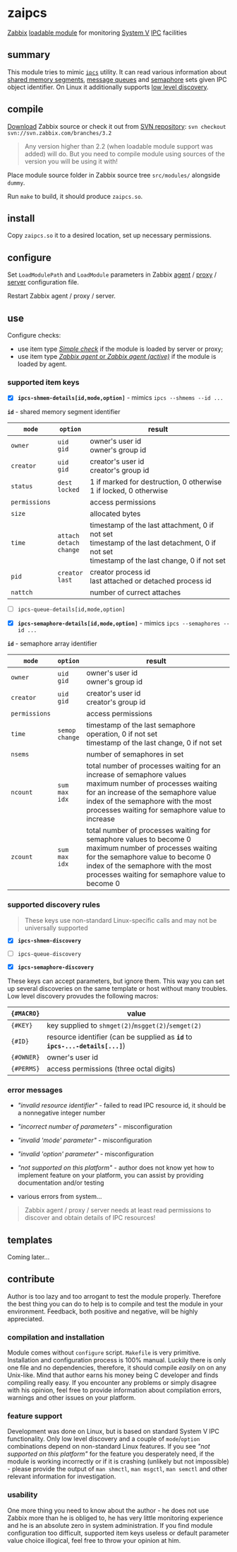 # zaipcs

[Zabbix](http://www.zabbix.com)
[loadable module](https://www.zabbix.com/documentation/3.2/manual/config/items/loadablemodules)
for monitoring
[System V](https://en.wikipedia.org/wiki/UNIX_System_V)
[IPC](https://en.wikipedia.org/wiki/Inter-process_communication)
facilities

## summary

This module tries to mimic
[`ipcs`](http://pubs.opengroup.org/onlinepubs/9699919799/utilities/ipcs.html) utility.
It can read various information about
[shared memory segments](https://en.wikipedia.org/wiki/Shared_memory#Support_on_Unix-like_systems),
[message queues](https://en.wikipedia.org/wiki/Message_queue#Implementation_in_UNIX)
and
[semaphore](https://en.wikipedia.org/wiki/Semaphore_(programming)) sets
given IPC object identifier.
On Linux it additionally supports
[low level discovery](https://www.zabbix.com/documentation/3.2/manual/discovery/low_level_discovery).

## compile

[Download](http://www.zabbix.com/download)
Zabbix source or check it out from
[SVN repository](https://www.zabbix.org/websvn/wsvn/zabbix.com?):
`svn checkout svn://svn.zabbix.com/branches/3.2`

> Any version higher than 2.2 (when loadable module support was added) will do. But you need to compile module using sources of the version you will be using it with!

Place module source folder in Zabbix source tree `src/modules/` alongside `dummy`.

Run `make` to build, it should produce `zaipcs.so`.

## install

Copy `zaipcs.so` it to a desired location, set up necessary permissions.

## configure

Set `LoadModulePath` and `LoadModule` parameters in Zabbix
[agent](https://www.zabbix.com/documentation/3.2/manual/appendix/config/zabbix_agentd) /
[proxy](https://www.zabbix.com/documentation/3.2/manual/appendix/config/zabbix_proxy) /
[server](https://www.zabbix.com/documentation/3.2/manual/appendix/config/zabbix_server) configuration file.

Restart Zabbix agent / proxy / server.

## use

Configure checks:
* use item type
[_Simple check_](https://www.zabbix.com/documentation/3.2/manual/config/items/itemtypes/simple_checks)
if the module is loaded by server or proxy;
* use item type
[_Zabbix agent_ or _Zabbix agent (active)_](https://www.zabbix.com/documentation/3.2/manual/config/items/itemtypes/zabbix_agent)
if the module is loaded by agent.

### supported item keys

- [x] __`ipcs-shmem-details[id,mode,option]`__ - mimics `ipcs --shmems --id ...`

__`id`__ - shared memory segment identifier

`mode`        | `option`                             | result
--------------|--------------------------------------|--------------------------------------
`owner`       | `uid` <br> `gid`                     | owner's user id <br> owner's group id
`creator`     | `uid` <br> `gid`                     | creator's user id <br> creator's group id
`status`      | `dest` <br> `locked`                 | 1 if marked for destruction, 0 otherwise <br> 1 if locked, 0 otherwise
`permissions` |                                      | access permissions
`size`        |                                      | allocated bytes
`time`        | `attach` <br> `detach` <br> `change` | timestamp of the last attachment, 0 if not set <br> timestamp of the last detachment, 0 if not set <br> timestamp of the last change, 0 if not set
`pid`         | `creator` <br> `last`                | creator process id <br> last attached or detached process id
`nattch`      |                                      | number of currect attaches

- [ ] `ipcs-queue-details[id,mode,option]`

- [x] __`ipcs-semaphore-details[id,mode,option]`__ - mimics `ipcs --semaphores --id ...`

__`id`__ - semaphore array identifier

`mode`        | `option`                    | result
--------------|-----------------------------|--------------------------------------
`owner`       | `uid` <br> `gid`            | owner's user id <br> owner's group id
`creator`     | `uid` <br> `gid`            | creator's user id <br> creator's group id
`permissions` |                             | access permissions
`time`        | `semop` <br> `change`       | timestamp of the last semaphore operation, 0 if not set <br> timestamp of the last change, 0 if not set
`nsems`       |                             | number of semaphores in set
`ncount`      | `sum` <br> `max` <br> `idx` | total number of processes waiting for an increase of semaphore values <br> maximum number of processes waiting for an increase of the semaphore value <br> index of the semaphore with the most processes waiting for semaphore value to increase
`zcount`      | `sum` <br> `max` <br> `idx` | total number of processes waiting for semaphore values to become 0 <br> maximum number of processes waiting for the semaphore value to become 0 <br> index of the semaphore with the most processes waiting for semaphore value to become 0

### supported discovery rules

> These keys use non-standard Linux-specific calls and may not be universally supported

- [x] __`ipcs-shmem-discovery`__

- [ ] `ipcs-queue-discovery`

- [x] __`ipcs-semaphore-discovery`__

These keys can accept parameters, but ignore them. This way you can set up several discoveries on the same template or host without many troubles. Low level discovery provudes the following macros:

`{#MACRO}` | value
-----------|----------------------------------------------------
`{#KEY}`   | key supplied to `shmget(2)`/`msgget(2)`/`semget(2)`
`{#ID}`    | resource identifier (can be supplied as __`id`__ to __`ipcs-...-details[...]`__)
`{#OWNER}` | owner's user id
`{#PERMS}` | access permissions (three octal digits)

### error messages

* _"invalid resource identifier"_ - failed to read IPC resource id, it should be a nonnegative integer number

* _"incorrect number of parameters"_ - misconfiguration

* _"invalid 'mode' parameter"_ - misconfiguration

* _"invalid 'option' parameter"_ - misconfiguration

* _"not supported on this platform"_ - author does not know yet how to implement feature on your platform, you can assist by providing documentation and/or testing

* various errors from system...

> Zabbix agent / proxy / server needs at least read permissions to discover and obtain details of IPC resources!

## templates

Coming later...

## contribute

Author is too lazy and too arrogant to test the module properly. Therefore the best thing you can do to help is to compile and test the module in your environment. Feedback, both positive and negative, will be highly appreciated.

### compilation and installation

Module comes without `configure` script. `Makefile` is very primitive. Installation and configuration process is 100% manual. Luckily there is only one file and no dependencies, therefore, it should compile *easily* on on any Unix-like. Mind that author earns his money being C developer and finds compiling really easy. If you encounter any problems or simply disagree with his opinion, feel free to provide information about compilation errors, warnings and other issues on your platform.

### feature support

Development was done on Linux, but is based on standard System V IPC functionality. Only low level discovery and a couple of `mode`/`option` combinations depend on non-standard Linux features. If you see _"not supported on this platform"_ for the feature you desperately need, if the module is working incorrectly or if it is crashing (unlikely but not impossible) - please provide the output of `man shmctl`, `man msgctl`, `man semctl` and other relevant information for investigation.

### usability

One more thing you need to know about the author - he does not use Zabbix more than he is obliged to, he has very little monitoring experience and he is an absolute zero in system administration. If you find module configuration too difficult, supported item keys useless or default parameter value choice illogical, feel free to throw your opinion at him.
